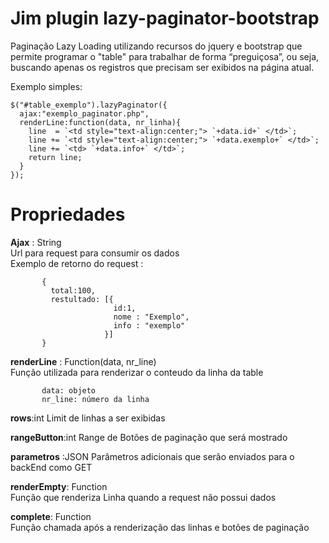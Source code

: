 # Jim plugin lazy-paginator-bootstrap

Paginação Lazy Loading utilizando recursos do jquery e bootstrap que
permite programar o "table" para trabalhar de forma “preguiçosa”, ou seja, buscando apenas os registros que precisam ser exibidos na 
página atual.

Exemplo simples:

    $("#table_exemplo").lazyPaginator({
      ajax:"exemplo_paginator.php",
      renderLine:function(data, nr_linha){
        line  = `<td style="text-align:center;"> `+data.id+` </td>`;
        line += `<td style="text-align:center;"> `+data.exemplo+` </td>`;
        line += `<td> `+data.info+` </td>`;
        return line;
      }
    });

# Propriedades
   <strong>Ajax</strong> : String  <br> Url para request para consumir os dados <br>
          Exemplo de retorno do request :
              
           {
             total:100,
             restultado: [{
                           id:1,
                           nome : "Exemplo",
                           info : "exemplo"
                         }]
           }
                 
      
   <strong>renderLine</strong> : Function(data, nr_line) <br>
        Função utilizada para renderizar o conteudo da linha da table<br>
        
           data: objeto
           nr_line: número da linha
         
    
   <strong>rows</strong>:int Limit de linhas a ser exibidas
    
   <strong>rangeButton</strong>:int Range de Botões de paginação que será mostrado
    
   <strong>parametros</strong> :JSON  Parâmetros adicionais  que serão enviados para o backEnd como GET
    
   <strong>renderEmpty</strong>: Function <br>Função que renderiza Linha quando a request não possui dados
    
   <strong>complete</strong>: Function <br>Função chamada após a renderização das linhas e botões de paginação
      
